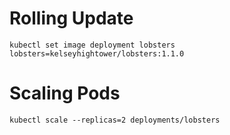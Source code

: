 # Rolling Update

```
kubectl set image deployment lobsters lobsters=kelseyhightower/lobsters:1.1.0
```

# Scaling Pods

```
kubectl scale --replicas=2 deployments/lobsters
```
